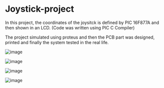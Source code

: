 # Joystick-project

In this project, the coordinates of the joysitck is defined by PIC 16F877A and then shown in an LCD. (Code was written using PIC C Compiler)

The project simulated using proteus and then the PCB part was designed, printed and finally the system tested in the real life.

![image](https://user-images.githubusercontent.com/58894466/127543245-ac4e1bc6-3efa-4945-9e5c-4ff1b4e58c40.png)


![image](https://user-images.githubusercontent.com/58894466/127543278-77bc2402-b0c9-44f1-9b85-17b87b862fda.png)

![image](https://user-images.githubusercontent.com/58894466/127543315-4abdf94c-2307-4830-a070-ad953bfffa98.png)

![image](https://user-images.githubusercontent.com/58894466/127543712-ff8d685d-da55-4567-9935-0fba7c026c24.png)

